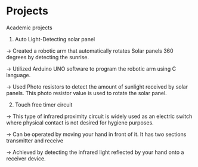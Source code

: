 # Projects
Academic projects
1. Auto Light-Detecting solar panel

-> Created a robotic arm that automatically rotates Solar panels 360 degrees by detecting the sunrise.

-> Utilized Arduino UNO software to program the robotic arm using C language.

-> Used Photo resistors to detect the amount of sunlight received by solar panels. This photo resistor value is used to rotate the solar panel.

2. Touch free timer circuit

-> This type of infrared proximity circuit is widely used as an electric switch where physical contact is not desired for hygiene purposes.

-> Can be operated by moving your hand in front of it. It has two sections transmitter and receive

-> Achieved by detecting the infrared light reflected by your hand onto a receiver device.
